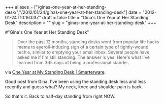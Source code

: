 +++
aliases = ["/ginas-one-year-at-her-standing-desk/","/2012/01/24/ginas-one-year-at-her-standing-desk"]
date = "2012-01-24T10:16:03Z"
draft = false
title = "Gina's One Year at Her Standing Desk"
description = ""
slug = "ginas-one-year-at-her-standing-desk"
+++

#"Gina's One Year at Her Standing Desk"

<blockquote>Over the past 12 months, standing desks went from popular life hacks meme to eyeroll-inducing sign of a certain type of tightly-wound techie, similar to emptying your email inbox. Several people have asked me if I'm still standing. The answer is yes. Here's what I've learned from 365 days of being a professional stander.</blockquote>
via <a href="http://smarterware.org/9229/one-year-at-my-standing-desk?utm_source=feedburner&amp;utm_medium=feed&amp;utm_campaign=Feed%3A+Smarterware+%28Smarterware%29&amp;utm_content=Google+Reader">One Year at My Standing Desk | Smarterware</a>.

Good post from Gina. I've been using the standing desk less and less recently and guess what? My neck, knee and shoulder pain is back.

So that's it. Back to half-day standing from right NOW.

&nbsp;
